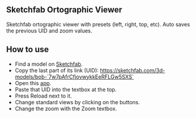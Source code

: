 ## Sketchfab Ortographic Viewer
Sketchfab ortographic viewer with presets (left, right, top, etc).
Auto saves the previous UID and zoom values.
## How to use
- Find a model on [Sketchfab](https://sketchfab.com/3d-models/).
- Copy the last part of its link (UID): https://sketchfab.com/3d-models/bob-`7w7pAfrCfjovwykkEeRFLGw5SXS`
- Open this [app](https://k3rielit.github.io/sketchfab/).
- Paste that UID into the textbox at the top.
- Press Reload next to it.
- Change standard views by clicking on the buttons.
- Change the zoom with the Zoom textbox.